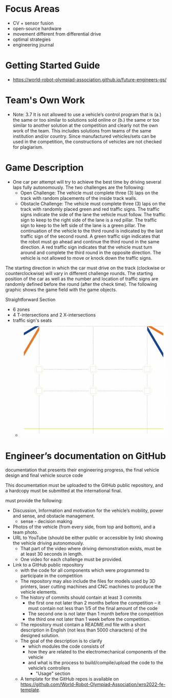 # Focus Areas
- CV + sensor fusion
- open-source hardware
- movement different from differential drive
- optimal strategies
- engineering journal
# Getting Started Guide
- https://world-robot-olympiad-association.github.io/future-engineers-gs/
# Team's Own Work
- Note: 3.7 It is not allowed to use a vehicle’s control program that is (a.) the same or too similar to solutions sold online or (b.) the same or too similar to another solution at the competition and clearly not the own work of the team. This includes solutions from teams of the same institution and/or country. Since manufactured vehicles/sets can be used in the competition, the constructions of vehicles are not checked for plagiarism.
# Game Description
- One car per attempt will try to achieve the best time by driving several laps fully autonomously. The two challenges are the following:
    - Open Challenge: The vehicle must complete three (3) laps on the track with random placements of the inside track walls.
    - Obstacle Challenge: The vehicle must complete three (3) laps on the track with randomly placed green and red traffic signs. The traffic signs indicate the side of the lane the vehicle must follow. The traffic sign to keep to the right side of the lane is a red pillar. The traffic sign to keep to the left side of the lane is a green pillar. The continuation of the vehicle to the third round is indicated by the last traffic sign of the second round. A green traffic sign indicates that the robot must go ahead and continue the third round in the same direction. A red traffic sign indicates that the vehicle must turn around and complete the third round in the opposite direction. The vehicle is not allowed to move or knock down the traffic signs.

The starting direction in which the car must drive on the track (clockwise or counterclockwise) will vary in different challenge rounds. The starting position of the car as well as the number and location of traffic signs are randomly defined before the round (after the check time). The following graphic shows the game field with the game objects.

Straightforward Section
- 6 zones
- 4 T-intersections and 2 X-intersections
- traffic sign's seats
    - ![../attachments/field-section.png](../attachments/field-section.png)


# Engineer’s documentation on GitHub
documentation that presents their engineering progress, the final vehicle design and final vehicle source code

This documentation must be uploaded to the GitHub public repository, and a hardcopy must be submitted at the international final.


must provide the following:
-   Discussion, Information and motivation for the vehicle’s mobility, power and sense, and obstacle management.
    - sense - decision making
-   Photos of the vehicle (from every side, from top and bottom), and a team photo.
-   URL to YouTube (should be either public or accessible by link) showing the vehicle driving autonomously.
    - That part of the video where driving demonstration exists, must be at least 30 seconds in length.
    - One video for each challenge must be provided.
- Link to a GitHub public repository
    - with the code for all components which were programmed to participate in the competition
    - The repository may also include the files for models used by 3D printers, laser cutting machines and CNC machines to produce the vehicle elements.
    - The history of commits should contain at least 3 commits
        - the first one not later than 2 months before the competition – it must contain not less than 1/5 of the final amount of the code
        - The second one is not later than 1 month before the competition
        - the third one not later than 1 week before the competition.
    - The repository must contain a README.md file with a short description in English (not less than 5000 characters) of the designed solution.
    - The goal of the description is to clarify
        - which modules the code consists of
        - how they are related to the electromechanical components of the vehicle
        - and what is the process to build/compile/upload the code to the vehicle’s controllers
            - "Usage" section
    - A template for the GitHub repos is available on https://github.com/World-Robot-Olympiad-Association/wro2022-fe-template.
